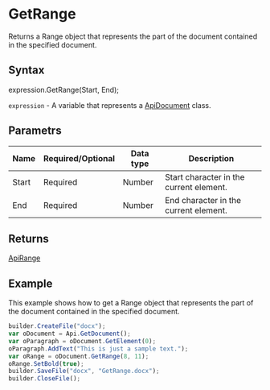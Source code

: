 # GetRange

Returns a Range object that represents the part of the document contained in the specified document.

## Syntax

expression.GetRange(Start, End);

`expression` - A variable that represents a [ApiDocument](../ApiDocument.md) class.

## Parametrs

| **Name** | **Required/Optional** | **Data type** | **Description** |
| ------------- | ------------- | ------------- | ------------- |
| Start | Required | Number | Start character in the current element. |
| End | Required | Number | End character in the current element. |

## Returns

[ApiRange](../../ApiRange/ApiRange.md)

## Example

This example shows how to get a Range object that represents the part of the document contained in the specified document.

```javascript
builder.CreateFile("docx");
var oDocument = Api.GetDocument();
var oParagraph = oDocument.GetElement(0);
oParagraph.AddText("This is just a sample text.");
var oRange = oDocument.GetRange(8, 11);
oRange.SetBold(true);
builder.SaveFile("docx", "GetRange.docx");
builder.CloseFile();
```